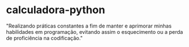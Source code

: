 # calculadora-python
"Realizando práticas constantes a fim de manter e aprimorar minhas habilidades em programação, evitando assim o esquecimento ou a perda de proficiência na codificação."

